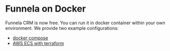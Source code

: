 Funnela on Docker
===

Funnela CRM is now free. You can run it in docker container within your own environment. We provide two example configurations:


- [docker compose](https://github.com/funnela/docker-compose)
- [AWS ECS with terraform](https://github.com/funnela/terraform-example)


